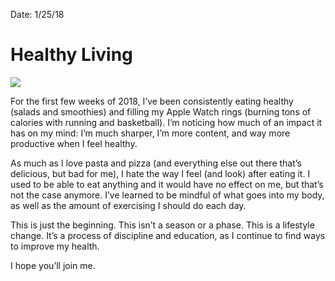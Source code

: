 Date: 1/25/18

# Healthy Living

![](https://images.unsplash.com/photo-1499420776634-0e325432e464?ixlib=rb-0.3.5&q=85&fm=jpg)

For the first few weeks of 2018, I’ve been consistently eating healthy (salads and smoothies) and filling my Apple Watch rings (burning tons of calories with running and basketball). I’m noticing how much of an impact it has on my mind: I’m much sharper, I’m more content, and way more productive when I feel healthy.

As much as I love pasta and pizza (and everything else out there that’s delicious, but bad for me), I hate the way I feel (and look) after eating it. I used to be able to eat anything and it would have no effect on me, but that’s not the case anymore. I’ve learned to be mindful of what goes into my body, as well as the amount of exercising I should do each day. 

This is just the beginning. This isn’t a season or a phase. This is a lifestyle change. It’s a process of discipline and education, as I continue to find ways to improve my health.

I hope you’ll join me.
